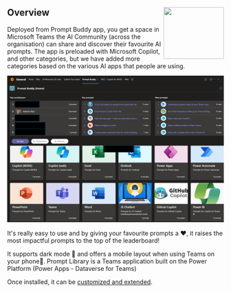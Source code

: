 ## <img align="right" width="140" height="120" src="Documentation/images/promptbuddy-logo.png"> Overview
Deployed from Prompt Buddy app, you get a space in Microsoft Teams the AI Community (across the organisation) can share and discover their favourite AI prompts.  The app is preloaded with Microsoft Copilot, and other categories, but we have added more categories based on the various AI apps that people are using.

![Screenshot showing overview of the Prompt Buddy app in Dark mode with Apps category](Documentation/images/PromptLibraryApp.png)

It's really easy to use and by giving your favourite prompts a ❤️, it raises the most impactful prompts to the top of the leaderboard!

It supports dark mode 🖤 and offers a mobile layout when using Teams on your phone📲. 
Prompt Library is a Teams application built on the Power Platform (Power Apps - Dataverse for Teams)

Once installed, it can be [customized and extended](https://docs.microsoft.com/en-us/powerapps/teams/customize-sample-apps).

